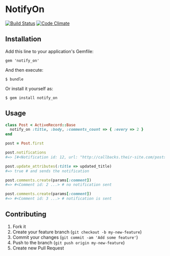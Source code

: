# NotifyOn

[![Build Status](https://travis-ci.org/bnorton/notify_on.png)](https://travis-ci.org/bnorton/notify_on)
[![Code Climate](https://codeclimate.com/github/bnorton/notify_on.png)](https://codeclimate.com/github/bnorton/notify_on)

## Installation

Add this line to your application's Gemfile:

    gem 'notify_on'

And then execute:

    $ bundle

Or install it yourself as:

    $ gem install notify_on

## Usage

```ruby
class Post < ActiveRecord::Base
  notify_on :title, :body, :comments_count => { :every => 2 }
end

post = Post.first

post.notifications
#=> [#<Notification id: 12, url: "http://callbacks.their-site.com/posts">]

post.update_attributes(:title => updated_title)
#=> true # and sends the notification

post.comments.create(params[:comment])
#=> #<Comment id: 2 ...> # no notification sent

post.comments.create(params[:comment])
#=> #<Comment id: 3 ...> # notification is sent
```

## Contributing

1. Fork it
2. Create your feature branch (`git checkout -b my-new-feature`)
3. Commit your changes (`git commit -am 'Add some feature'`)
4. Push to the branch (`git push origin my-new-feature`)
5. Create new Pull Request
